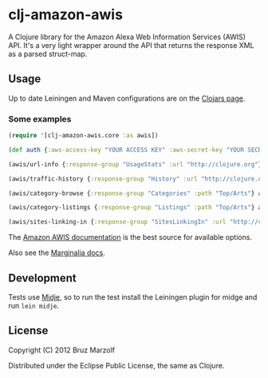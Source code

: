 # clj-amazon-awis

A Clojure library for the Amazon Alexa Web Information Services (AWIS) API.
It's a very light wrapper around the API that returns the response XML as a
parsed struct-map.

## Usage

Up to date Leiningen and Maven configurations are on the
[Clojars page](https://clojars.org/clj-amazon-awis).

### Some examples

```clojure
(require '[clj-amazon-awis.core :as awis])

(def auth {:aws-access-key "YOUR ACCESS KEY" :aws-secret-key "YOUR SECRET KEY"})

(awis/url-info {:response-group "UsageStats" :url "http://clojure.org"} auth)

(awis/traffic-history {:response-group "History" :url "http://clojure.org"} auth)

(awis/category-browse {:response-group "Categories" :path "Top/Arts"} auth)

(awis/category-listings {:response-group "Listings" :path "Top/Arts"} auth)

(awis/sites-linking-in {:response-group "SitesLinkingIn" :url "http://clojure.org"} auth)
```

The [Amazon AWIS documentation](http://docs.amazonwebservices.com/AlexaWebInfoService/latest/)
is the best source for available options.

Also see the [Marginalia docs](http://bruz.github.com/clj-amazon-awis/).

## Development

Tests use [Midje](https://github.com/marick/Midje), so to run the test install
the Leiningen plugin for midge and run `lein midje`.

## License

Copyright (C) 2012 Bruz Marzolf

Distributed under the Eclipse Public License, the same as Clojure.
